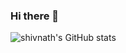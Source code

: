 ### Hi there 👋


![shivnath's GitHub stats](https://github-readme-stats.vercel.app/api?username=shivnath&hide=contribs,prs)
